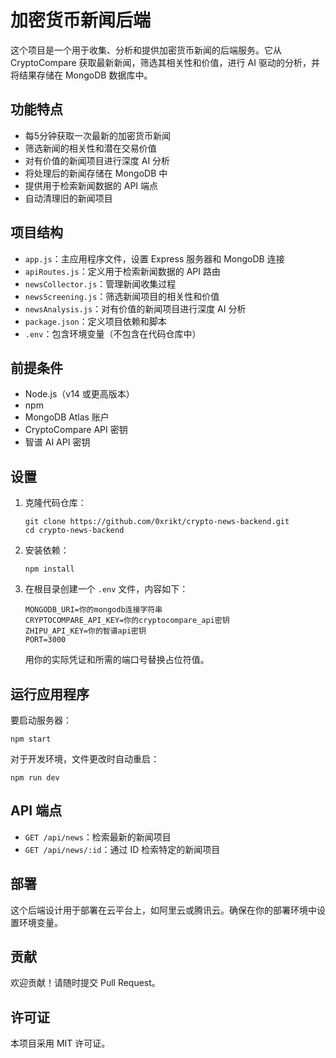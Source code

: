 # 加密货币新闻后端

这个项目是一个用于收集、分析和提供加密货币新闻的后端服务。它从 CryptoCompare 获取最新新闻，筛选其相关性和价值，进行 AI 驱动的分析，并将结果存储在 MongoDB 数据库中。

## 功能特点

- 每5分钟获取一次最新的加密货币新闻
- 筛选新闻的相关性和潜在交易价值
- 对有价值的新闻项目进行深度 AI 分析
- 将处理后的新闻存储在 MongoDB 中
- 提供用于检索新闻数据的 API 端点
- 自动清理旧的新闻项目

## 项目结构

- `app.js`：主应用程序文件，设置 Express 服务器和 MongoDB 连接
- `apiRoutes.js`：定义用于检索新闻数据的 API 路由
- `newsCollector.js`：管理新闻收集过程
- `newsScreening.js`：筛选新闻项目的相关性和价值
- `newsAnalysis.js`：对有价值的新闻项目进行深度 AI 分析
- `package.json`：定义项目依赖和脚本
- `.env`：包含环境变量（不包含在代码仓库中）

## 前提条件

- Node.js（v14 或更高版本）
- npm
- MongoDB Atlas 账户
- CryptoCompare API 密钥
- 智谱 AI API 密钥

## 设置

1. 克隆代码仓库：
   ```
   git clone https://github.com/0xrikt/crypto-news-backend.git
   cd crypto-news-backend
   ```

2. 安装依赖：
   ```
   npm install
   ```

3. 在根目录创建一个 `.env` 文件，内容如下：
   ```
   MONGODB_URI=你的mongodb连接字符串
   CRYPTOCOMPARE_API_KEY=你的cryptocompare_api密钥
   ZHIPU_API_KEY=你的智谱api密钥
   PORT=3000
   ```

   用你的实际凭证和所需的端口号替换占位符值。

## 运行应用程序

要启动服务器：

```
npm start
```

对于开发环境，文件更改时自动重启：

```
npm run dev
```

## API 端点

- `GET /api/news`：检索最新的新闻项目
- `GET /api/news/:id`：通过 ID 检索特定的新闻项目

## 部署

这个后端设计用于部署在云平台上，如阿里云或腾讯云。确保在你的部署环境中设置环境变量。

## 贡献

欢迎贡献！请随时提交 Pull Request。

## 许可证

本项目采用 MIT 许可证。
